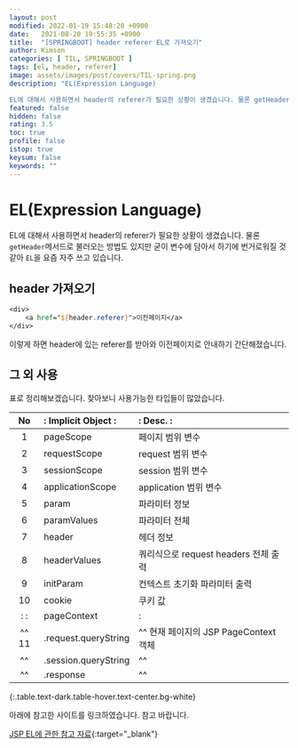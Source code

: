 ```yaml
---
layout: post
modified: 2022-01-19 15:48:20 +0900
date:   2021-08-20 19:55:35 +0900
title:  "[SPRINGBOOT] header referer EL로 가져오기"
author: Kimson
categories: [ TIL, SPRINGBOOT ]
tags: [el, header, referer]
image: assets/images/post/covers/TIL-spring.png
description: "EL(Expression Language)

EL에 대해서 사용하면서 header의 referer가 필요한 상황이 생겼습니다. 물론 getHeader메서드로 불러오는 방법도 있지만 굳이 변수에 담아서 하기에 번거로워질 것 같아 EL을 요즘 자주 쓰고 있습니다."
featured: false
hidden: false
rating: 3.5
toc: true
profile: false
istop: true
keysum: false
keywords: ""
---
```


# EL(Expression Language)

EL에 대해서 사용하면서 header의 referer가 필요한 상황이 생겼습니다. 물론 `getHeader`메서드로 불러오는 방법도 있지만 굳이 변수에 담아서 하기에 번거로워질 것 같아 `EL`을 요즘 자주 쓰고 있습니다.

## header 가져오기

```jsp
<div>
    <a href="${header.referer}">이전페이지</a>
</div>
```

이렇게 하면 header에 있는 referer를 받아와 이전페이지로 안내하기 간단해졌습니다.

## 그 외 사용

표로 정리해보겠습니다. 찾아보니 사용가능한 타입들이 많았습니다.

|     No    | : Implicit Object  :| :       Desc.    : |
| :-------: | :------------------ | :----------------- |
|     1     | pageScope           | 페이지 범위 변수    |
|     2     | requestScope        |request 범위 변수    |
|     3     | sessionScope        |session 범위 변수    |
|     4     | applicationScope    |application 범위 변수|
|     5     | param               |파라미터 정보        |
|     6     | paramValues         |파라미터 전체        |
|     7     | header              |헤더 정보            |
|     8     | headerValues        |쿼리식으로 request headers 전체 출력|
|     9     | initParam           |컨텍스트 초기화 파라미터 출력|
|     10    | cookie              |쿠키 값              |
| :       : | pageContext         | :                   |
|^^   11    | .request.queryString|^^ 현재 페이지의 JSP PageContext 객체  |
|^^         | .session.queryString|^^                   |
|^^         | .response           |^^                   |
{:.table.text-dark.table-hover.text-center.bg-white}

아래에 참고한 사이트를 링크하였습니다. 참고 바랍니다.

[JSP EL에 관한 참고 자료](https://www.tutorialspoint.com/jsp/jsp_expression_language.htm){:target="_blank"}